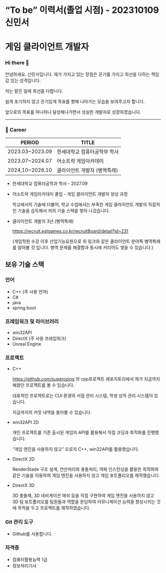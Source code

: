 # “**To be” 이력서(졸업 시점) - 202310109 신민서**

# **게임 클라이언트 개발자**

### Hi there 👋

안녕하세요. 신민서입니다. 제가 가지고 있는 장점은 끈기를 가지고 최선을 다하는 책임감 있는 성격입니다.

저는 맡은 일에 최선을 다합니다.

쉽게 포기하지 않고 끈기있게 목표를 향해 나아가는 모습을 보여주고자 합니다.

앞으로의 목표를 하나하나 달성해나가면서 성실한 개발자로 성장하겠습니다.

---

### 🏢 Career

| PERIOD | TITLE |
| --- | --- |
| 2023.03~2023.09 | 한세대학교 컴퓨터공학부 학사 |
| 2023.07~2024.07 | 어소트락 게임아카데미 |
| 2024,10~2026.10 | 클라이언트 개발자 (병역특례) |
- 한세대학교 컴퓨터공학과 학사 - 2027.09
- 어소트락 게임아카데미 졸업 - 게임 클라이언트 개발자 양성 과정
    
    학교에서의 기술에 더불어, 학교 수업에서는 부족한 게임 클라이언트 개발의 직접적인 기술을 습득해서 저의 기술 스택을 쌓아 나갔습니다.
    
- 클라이언트 개발자 3년 (병역특례)
    
    https://recruit.estgames.co.kr/recruitBoard/detail?id=231
    
    (게임학원 수강 이후 산업기능요원으로 위 링크와 같은 클라이언트 분야쪽 병역특례를 알아볼 것 입니다. 병역 문제를 해결함과 동시에 커리어도 쌓을 수 있습니다.)
    

## **보유 기술 스택**

### **언어**

- C++ (주 사용 언어)
- C#
- java
- spring boot

### **프레임워크 및 라이브러리**

- win32API
- DirectX (주 사용 프레임워크)
- Unreal Engine

### **프로젝트**

- C++
    
    https://github.com/superozing 의 cpp프로젝트 레포지토리에서 제가 지금까지 해왔던 프로젝트를 볼 수 있습니다.
    
    대표적인 프로젝트로는 CUI 환경의 서점 관리 시스템, 학생 성적 관리 시스템이 있습니다.
    
    지금까지의 커밋 내역을 돌아볼 수 있습니다.
    
- win32API 2D
    
    개인 프로젝트를 기존 출시된 게임의 API를 활용해서 직접 코딩과 최적화를 진행했습니다.
    
    “게임 엔진을 사용하지 않고” 오로지 C++, win32API를 활용했습니다.
    
- DirectX 2D
    
    RenderStade 구조 설계, 연산처리와 충돌처리, 객체 인스턴싱을 활용한 최적화와 같은 기술을 이용하여 게임 엔진을 사용하지 않고 게임 포트폴리오를 제작했습니다. 
    
- DirextX 3D
    
    3D 충돌체, 3D 네비게이션 매쉬 등을 직접 구현하여 게임 엔진을 사용하지 않고 3D 팀 포트폴리오를 팀원들과 역할을 분담하여 커뮤니케이션 능력을 향상시키는 것에 목적을 두고 프로젝트를 제작하였습니다.
    

### Git 관리 **도구**

- Github를 사용합니다.

### 자격증

- 컴퓨터활용능력 1급
- 정보처리기사
